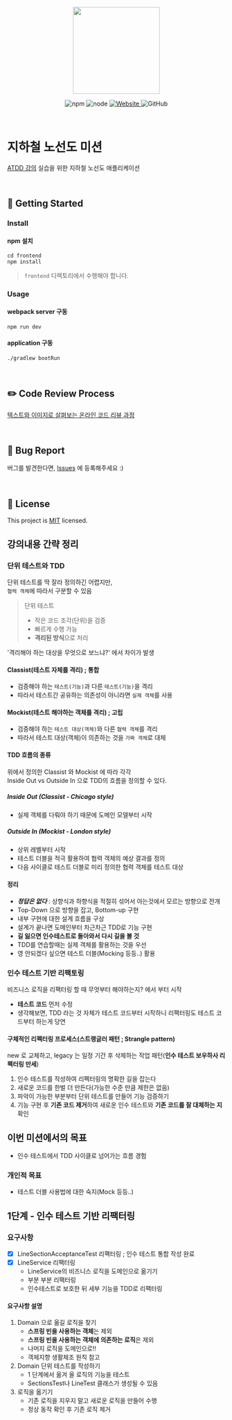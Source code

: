 <p align="center">
    <img width="200px;" src="https://raw.githubusercontent.com/woowacourse/atdd-subway-admin-frontend/master/images/main_logo.png"/>
</p>
<p align="center">
  <img alt="npm" src="https://img.shields.io/badge/npm-6.14.15-blue">
  <img alt="node" src="https://img.shields.io/badge/node-14.18.2-blue">
  <a href="https://edu.nextstep.camp/c/R89PYi5H" alt="nextstep atdd">
    <img alt="Website" src="https://img.shields.io/website?url=https%3A%2F%2Fedu.nextstep.camp%2Fc%2FR89PYi5H">
  </a>
  <img alt="GitHub" src="https://img.shields.io/github/license/next-step/atdd-subway-admin">
</p>

<br>

# 지하철 노선도 미션
[ATDD 강의](https://edu.nextstep.camp/c/R89PYi5H) 실습을 위한 지하철 노선도 애플리케이션

<br>

## 🚀 Getting Started

### Install
#### npm 설치
```
cd frontend
npm install
```
> `frontend` 디렉토리에서 수행해야 합니다.

### Usage
#### webpack server 구동
```
npm run dev
```
#### application 구동
```
./gradlew bootRun
```
<br>

## ✏️ Code Review Process
[텍스트와 이미지로 살펴보는 온라인 코드 리뷰 과정](https://github.com/next-step/nextstep-docs/tree/master/codereview)

<br>

## 🐞 Bug Report

버그를 발견한다면, [Issues](https://github.com/next-step/atdd-subway-service/issues) 에 등록해주세요 :)

<br>

## 📝 License

This project is [MIT](https://github.com/next-step/atdd-subway-service/blob/master/LICENSE.md) licensed.

## 강의내용 간략 정리
### 단위 테스트와 TDD
단위 테스트를 딱 잘라 정의하긴 어렵지만,  
`협력 객체`에 따라서 구분할 수 있음

> 단위 테스트
> - 작은 코드 조각(단위)을 검증
> - 빠르게 수행 가능
> - **격리된 방식**으로 처리

'격리해야 하는 대상을 무엇으로 보느냐?' 에서 차이가 발생

#### Classist(테스트 자체를 격리) ; 통합
- 검증해야 하는 `테스트(기능)`과 다른 `테스트(기능)`을 격리
- 따라서 테스트간 공유하는 의존성이 아니라면 `실제 객체`를 사용

#### Mockist(테스트 해야하는 객체를 격리) ; 고립
- 검증해야 하는 `테스트 대상(객체)`와 다른 `협력 객체`를 격리
- 따라서 테스트 대상(객체)이 의존하는 것을 `가짜 객체`로 대체

#### TDD 흐름의 종류
위에서 정의한 Classist 와 Mockist 에 따라 각각  
Inside Out vs Outside In 으로 TDD의 흐름을 정의할 수 있다.
##### Inside Out (Classist - Chicago style)
- 실제 객체를 다뤄야 하기 때문에 도메인 모델부터 시작
##### Outside In (Mockist - London style)
- 상위 레벨부터 시작
- 테스트 더블을 적극 활용하여 협력 객체의 예상 결과를 정의
- 다음 사이클로 테스트 더블로 미리 정의한 협력 객체를 테스트 대상

#### 정리
- **_정답은 없다_** : 상향식과 하향식을 적절히 섞어서 아는것에서 모르는 방향으로 전개  
- Top-Down 으로 방향을 잡고, Bottom-up 구현
- 내부 구현에 대한 설계 흐름을 구상
- 설계가 끝나면 도메인부터 차근차근 TDD로 기능 구현
- **길 잃으면 인수테스트로 돌아와서 다시 길을 볼 것**
- TDD를 연습할때는 실제 객체를 활용하는 것을 우선
- 영 안되겠다 싶으면 테스트 더블(Mocking 등등..) 활용

### 인수 테스트 기반 리팩토링
비즈니스 로직을 리팩터링 할 때 무엇부터 해야하는지? 에서 부터 시작  
- **테스트 코드** 먼저 수정
- 생각해보면, TDD 라는 것 자체가 테스트 코드부터 시작하니 리팩터링도 테스트 코드부터 하는게 당연

#### 구체적인 리펙터링 프로세스(스트랭글러 패턴 ; Strangle pattern)
new 로 교체하고, legacy 는 일정 기간 후 삭제하는 작업 패턴(**인수 테스트 보우하사 리펙터링 만세**)
1. 인수 테스트를 작성하여 리펙터링의 명확한 길을 잡는다
2. 새로운 코드를 한벌 더 만든다(가능한 수준 만큼 제한은 없음)
3. 파악이 가능한 부분부터 단위 테스트를 만들어 기능 검증하기
4. 기능 구현 후 **기존 코드 제거**하여 새로운 인수 테스트와 **기존 코드를 잘 대체하는 지** 확인

## 이번 미션에서의 목표
- 인수 테스트에서 TDD 사이클로 넘어가는 흐름 경험

### 개인적 목표
- 테스트 더블 사용법에 대한 숙지(Mock 등등..)

## 1단계 - 인수 테스트 기반 리팩터링

### 요구사항
- [x] LineSectionAcceptanceTest 리팩터링 ; 인수 테스트 통합 작성 완료
- [x] LineService 리팩터링
    - LineService의 비즈니스 로직을 도메인으로 옮기기
    - 부분 부분 리팩터링
    - 인수테스트로 보호한 뒤 세부 기능을 TDD로 리팩터링

#### 요구사항 설명
1. Domain 으로 옮길 로직을 찾기
   - **스프링 빈을 사용하는 객체**는 제외
   - **스프링 빈을 사용하는 객체에 의존하는 로직**은 제외
   - 나머지 로직을 도메인으로!!
   - 객체지향 생활체조 원칙 참고
2. Domain 단위 테스트를 작성하기
   - 1 단계에서 옮겨 올 로직의 기능을 테스트
   - SectionsTest나 LineTest 클래스가 생성될 수 있음
3. 로직을 옮기기
   - 기존 로직을 지우지 말고 새로운 로직을 만들어 수행
   - 정상 동작 확인 후 기존 로직 제거
